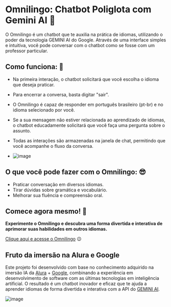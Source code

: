 # Omnilingo: Chatbot Poliglota com Gemini AI :speech_balloon:

O Omnilingo é um chatbot que te auxilia na prática de idiomas, utilizando o poder da tecnologia GEMINI AI do Google. 
Através de uma interface simples e intuitiva, você pode conversar com o chatbot como se fosse com um professor particular.

## Como funciona: :thinking:

- Na primeira interação, o chatbot solicitará que você escolha o idioma que deseja praticar.
- Para encerrar a conversa, basta digitar "sair".
- O Omnilingo é capaz de responder em português brasileiro (pt-br) e no idioma selecionado por você.
- Se a sua mensagem não estiver relacionada ao aprendizado de idiomas, o chatbot educadamente solicitará que você faça uma pergunta sobre o assunto.
- Todas as interações são armazenadas na janela de chat, permitindo que você acompanhe o fluxo da conversa.

- ![image](https://github.com/jorgedevoliveira/OmniLingo/assets/17221438/ab08579d-e50e-48ac-bf8a-ade4431d5c79)




## O que você pode fazer com o Omnilingo: :sunglasses:

- Praticar conversação em diversos idiomas.
- Tirar dúvidas sobre gramática e vocabulário.
- Melhorar sua fluência e compreensão oral.


## Comece agora mesmo! :rocket:

**Experimente o Omnilingo e descubra uma forma divertida e interativa de aprimorar suas habilidades em outros idiomas.**

[Clique aqui e acesse o Omnilingo](https://omnilingo2.streamlit.app/) :wink:



## Fruto da imersão na Alura e Google

Este projeto foi desenvolvido com base no conhecimento adquirido na imersão IA da [Alura](https://www.alura.com.br/) + [Google](https://www.google.com/), combinando a experiência em desenvolvimento de software com as últimas tecnologias em inteligência artificial. O resultado é um chatbot inovador e eficaz que te ajuda a aprender idiomas de forma divertida e interativa com a API do [GEMINI AI](https://gemini.google.com/).

![image](https://github.com/jorgedevoliveira/OmniLingo/assets/17221438/10b647ed-83a8-4009-aac0-2effdc90e3b5)

